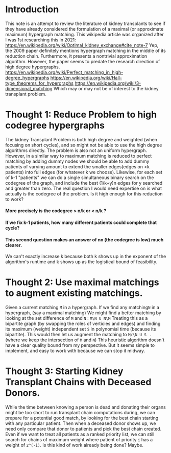 # Introduction
This note is an attempt to review the literature of kidney transplants to see 
if they have already considered the formulation of a maximal (or approximate maximum) hypergraph matching.
This wikipedia article was organized after I was 1st researching this in 2021:
https://en.wikipedia.org/wiki/Optimal_kidney_exchange#cite_note-7
Yep, the 2009 paper definitely mentions hypergraph matching in the middle of its reduction chain.
Furthermore, it presents a nontrivial approximation algorithm.
However, the paper seems to predate the research direction of high degree hypergraphs.
https://en.wikipedia.org/wiki/Perfect_matching_in_high-degree_hypergraphs
https://en.wikipedia.org/wiki/Hall-type_theorems_for_hypergraphs
https://en.wikipedia.org/wiki/3-dimensional_matching
Which may or may not be of interest to the kidney transplant problem.

# Thought 1: Reduce Problem to high codegree hypergraphs
The kidney Transplant Problem is both high degree and weighted (when focusing on short cycles),
and so might not be able to use the high degree algorithms directly. 
The problem is also not an uniform hypergraph.
However, in a similar way to maximum matching is reduced to perfect matching by adding dummy nodes we
should be able to add dummy patients of varying amount to extend the smaller edges(edges on <k patients)
into full edges (for whatever k we choose).
Likewise, for each set of k-1 "patients" we can do a single simultaneous binary search on
the codegree of the graph, and include the best (1/k+y)n edges for y searched and greater than zero.
The real question I would need expertise on is what actually is the codegree of the problem.
Is it high enough for this reduction to work?
#### More precisely is the codegree > n/k or < n/k ?
#### If we fix k-1 patients, how many different patients could complete that cycle?
#### This second question makes an answer of no (the codegree is low) much clearer.
We can't exactly increase k because both k shows up in the exponent of the algorithm's runtime
and k shows up as the logistical bound of feasibility.

# Thought 2: Use maximal matchings to augment existing matchings.
Given a current matching ```M``` in a hypergraph.
If we find any matching```N``` in a hypergraph, (say a maximal matching)
We might find a better matching by looking at the set difference of ```M``` and ```N``` :
 ```M\N U N\M``` Treating this as a bipartite graph (by swapping the roles of verticies and edges)
and finding its maximum (weight) independent set ```S``` in polynomial time (because its bipartite).
This would then let us augment the matching to ```M/\N U S ``` . (where we keep the intersection of ```M``` and ```N```)
This heuristic algorithm doesn't have a clear quality bound from my perspective.
But it seems simple to implement, and easy to work with because we can stop it midway.

# Thought 3: Starting Kidney Transplant Chains with Deceased Donors.
While the time between knowing a person is dead and donating their organs might be too short to run transplant chain computations during,
we can prepare for a potential good match, by looking for the best chain starting with any particular patient.
Then when a deceased donor shows up, we need only compare that donor to patients and pick the best chain created.
Even if we want to treat all patients as a ranked priority list,
we can still search for chains of maximum weight where patient of priority ```i``` has a weight of ```2^(-i)```.
Is this kind of work already being done? Maybe.
